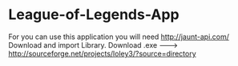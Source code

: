 League-of-Legends-App
=====================
For you can use this application you will need http://jaunt-api.com/
Download and import Library. 
Download .exe ---> http://sourceforge.net/projects/loley3/?source=directory
